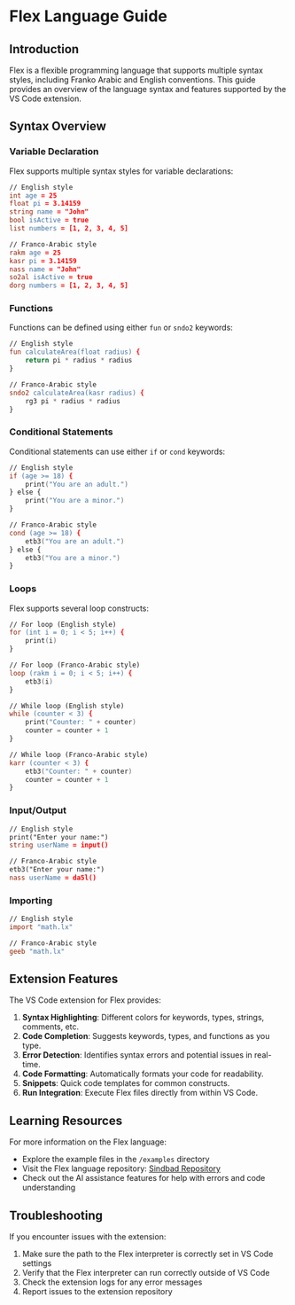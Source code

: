 # Flex Language Guide

## Introduction

Flex is a flexible programming language that supports multiple syntax styles, including Franko Arabic and English conventions. This guide provides an overview of the language syntax and features supported by the VS Code extension.

## Syntax Overview

### Variable Declaration

Flex supports multiple syntax styles for variable declarations:

```flex
// English style
int age = 25
float pi = 3.14159
string name = "John"
bool isActive = true
list numbers = [1, 2, 3, 4, 5]

// Franco-Arabic style
rakm age = 25
kasr pi = 3.14159
nass name = "John"
so2al isActive = true
dorg numbers = [1, 2, 3, 4, 5]
```

### Functions

Functions can be defined using either `fun` or `sndo2` keywords:

```flex
// English style
fun calculateArea(float radius) {
    return pi * radius * radius
}

// Franco-Arabic style
sndo2 calculateArea(kasr radius) {
    rg3 pi * radius * radius
}
```

### Conditional Statements

Conditional statements can use either `if` or `cond` keywords:

```flex
// English style
if (age >= 18) {
    print("You are an adult.")
} else {
    print("You are a minor.")
}

// Franco-Arabic style
cond (age >= 18) {
    etb3("You are an adult.")
} else {
    etb3("You are a minor.")
}
```

### Loops

Flex supports several loop constructs:

```flex
// For loop (English style)
for (int i = 0; i < 5; i++) {
    print(i)
}

// For loop (Franco-Arabic style)
loop (rakm i = 0; i < 5; i++) {
    etb3(i)
}

// While loop (English style)
while (counter < 3) {
    print("Counter: " + counter)
    counter = counter + 1
}

// While loop (Franco-Arabic style)
karr (counter < 3) {
    etb3("Counter: " + counter)
    counter = counter + 1
}
```

### Input/Output

```flex
// English style
print("Enter your name:")
string userName = input()

// Franco-Arabic style
etb3("Enter your name:")
nass userName = da5l()
```

### Importing

```flex
// English style
import "math.lx"

// Franco-Arabic style
geeb "math.lx"
```

## Extension Features

The VS Code extension for Flex provides:

1. **Syntax Highlighting**: Different colors for keywords, types, strings, comments, etc.
2. **Code Completion**: Suggests keywords, types, and functions as you type.
3. **Error Detection**: Identifies syntax errors and potential issues in real-time.
4. **Code Formatting**: Automatically formats your code for readability.
5. **Snippets**: Quick code templates for common constructs.
6. **Run Integration**: Execute Flex files directly from within VS Code.

## Learning Resources

For more information on the Flex language:

- Explore the example files in the `/examples` directory
- Visit the Flex language repository: [Sindbad Repository](https://github.com/MahmoudHanyFathalla/Sindbad)
- Check out the AI assistance features for help with errors and code understanding

## Troubleshooting

If you encounter issues with the extension:

1. Make sure the path to the Flex interpreter is correctly set in VS Code settings
2. Verify that the Flex interpreter can run correctly outside of VS Code
3. Check the extension logs for any error messages
4. Report issues to the extension repository
